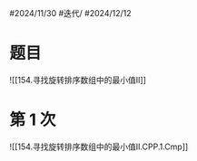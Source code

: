 #2024/11/30 #迭代/ #2024/12/12

# 题目

![[154.寻找旋转排序数组中的最小值II]]

# 第 1 次

![[154.寻找旋转排序数组中的最小值II.CPP.1.Cmp]]

